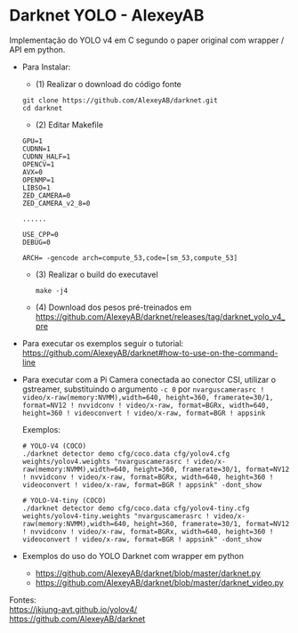 # Darknet YOLO - AlexeyAB

Implementação do YOLO v4 em C segundo o paper original com wrapper / API em python.

* Para Instalar:
    * (1) Realizar o download do código fonte
    ```
    git clone https://github.com/AlexeyAB/darknet.git
    cd darknet
    ```

    * (2) Editar Makefile
    ```
    GPU=1
    CUDNN=1
    CUDNN_HALF=1
    OPENCV=1
    AVX=0
    OPENMP=1
    LIBSO=1
    ZED_CAMERA=0
    ZED_CAMERA_v2_8=0

    ......

    USE_CPP=0
    DEBUG=0

    ARCH= -gencode arch=compute_53,code=[sm_53,compute_53]
    ```

  * (3) Realizar o build do executavel
    ```
    make -j4
    ```
    
   * (4) Download dos pesos pré-treinados em https://github.com/AlexeyAB/darknet/releases/tag/darknet_yolo_v4_pre
   
* Para executar os exemplos seguir o tutorial: https://github.com/AlexeyAB/darknet#how-to-use-on-the-command-line
* Para executar com a Pi Camera conectada ao conector CSI, utilizar o gstreamer, substituindo o argumento `-c 0`  por `nvarguscamerasrc ! video/x-raw(memory:NVMM),width=640, height=360, framerate=30/1, format=NV12 ! nvvidconv ! video/x-raw, format=BGRx, width=640, height=360 ! videoconvert ! video/x-raw, format=BGR ! appsink`

  Exemplos:
  ```
  # YOLO-V4 (COCO)
  ./darknet detector demo cfg/coco.data cfg/yolov4.cfg weights/yolov4.weights "nvarguscamerasrc ! video/x-raw(memory:NVMM),width=640, height=360, framerate=30/1, format=NV12 ! nvvidconv ! video/x-raw, format=BGRx, width=640, height=360 ! videoconvert ! video/x-raw, format=BGR ! appsink" -dont_show

  # YOLO-V4-tiny (COCO)
  ./darknet detector demo cfg/coco.data cfg/yolov4-tiny.cfg weights/yolov4-tiny.weights "nvarguscamerasrc ! video/x-raw(memory:NVMM),width=640, height=360, framerate=30/1, format=NV12 ! nvvidconv ! video/x-raw, format=BGRx, width=640, height=360 ! videoconvert ! video/x-raw, format=BGR ! appsink" -dont_show
  ```
  
* Exemplos do uso do YOLO Darknet com wrapper em python
    * https://github.com/AlexeyAB/darknet/blob/master/darknet.py
    * https://github.com/AlexeyAB/darknet/blob/master/darknet_video.py

Fontes: \
https://jkjung-avt.github.io/yolov4/ \
https://github.com/AlexeyAB/darknet

 
